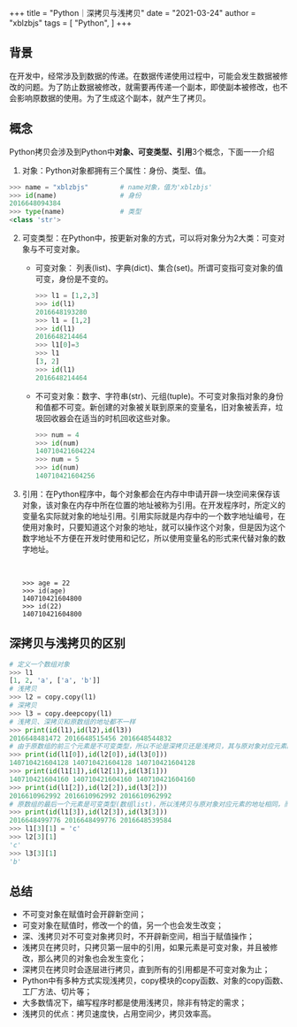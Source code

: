 +++
title = "Python｜深拷贝与浅拷贝"
date = "2021-03-24"
author = "xblzbjs"
tags = [
  "Python",
]
+++



## 背景

在开发中，经常涉及到数据的传递。在数据传递使用过程中，可能会发生数据被修改的问题。为了防止数据被修改，就需要再传递一个副本，即使副本被修改，也不会影响原数据的使用。为了生成这个副本，就产生了拷贝。

## 概念

Python拷贝会涉及到Python中**对象、可变类型、引用**3个概念，下面一一介绍

1. 对象：Python对象都拥有三个属性：身份、类型、值。

```python
>>> name = "xblzbjs"		# name对象，值为'xblzbjs'
>>> id(name)				# 身份
2016648094384
>>> type(name)				# 类型
<class 'str'>
```

2. 可变类型：在Python中，按更新对象的方式，可以将对象分为2大类：可变对象与不可变对象。

   - 可变对象： 列表(list)、字典(dict)、集合(set)。所谓可变指可变对象的值可变，身份是不变的。

     ```python
     >>> l1 = [1,2,3]
     >>> id(l1)
     2016648193280
     >>> l1 = [1,2]
     >>> id(l1)
     2016648214464
     >>> l1[0]=3
     >>> l1
     [3, 2]
     >>> id(l1)
     2016648214464
     ```

   - 不可变对象：数字、字符串(str)、元组(tuple)。不可变对象指对象的身份和值都不可变。新创建的对象被关联到原来的变量名，旧对象被丢弃，垃圾回收器会在适当的时机回收这些对象。

     ```python
     >>> num = 4
     >>> id(num)
     140710421604224
     >>> num = 5
     >>> id(num)
     140710421604256
     ```

3. 引用：在Python程序中，每个对象都会在内存中申请开辟一块空间来保存该对象，该对象在内存中所在位置的地址被称为引用。在开发程序时，所定义的变量名实际就对象的地址引用。引用实际就是内存中的一个数字地址编号，在使用对象时，只要知道这个对象的地址，就可以操作这个对象，但是因为这个数字地址不方便在开发时使用和记忆，所以使用变量名的形式来代替对象的数字地址。

   ​	

   ```shell
   >>> age = 22
   >>> id(age)
   140710421604800
   >>> id(22)
   140710421604800
   ```

## 深拷贝与浅拷贝的区别

```python
# 定义一个数组对象
>>> l1								
[1, 2, 'a', ['a', 'b']]
# 浅拷贝
>>> l2 = copy.copy(l1)		
# 深拷贝
>>> l3 = copy.deepcopy(l1)				
# 浅拷贝、深拷贝和原数组的地址都不一样
>>> print(id(l1),id(l2),id(l3))			
2016648481472 2016648515456 2016648544832	
# 由于原数组的前三个元素是不可变类型，所以不论是深拷贝还是浅拷贝，其与原对象对应元素的地址都是相同的
>>> print(id(l1[0]),id(l2[0]),id(l3[0]))
140710421604128 140710421604128 140710421604128 
>>> print(id(l1[1]),id(l2[1]),id(l3[1]))	   
140710421604160 140710421604160 140710421604160	 
>>> print(id(l1[2]),id(l2[2]),id(l3[2]))
2016610962992 2016610962992 2016610962992
# 原数组的最后一个元素是可变类型(数组list)，所以浅拷贝与原对象对应元素的地址相同，而深拷贝会重新开辟空间。
>>> print(id(l1[3]),id(l2[3]),id(l3[3]))
2016648499776 2016648499776 2016648539584
>>> l1[3][1] = 'c'
>>> l2[3][1]
'c'
>>> l3[3][1]
'b'
```

## 总结

- 不可变对象在赋值时会开辟新空间；
- 可变对象在赋值时，修改一个的值，另一个也会发生改变；
- 深、浅拷贝对不可变对象拷贝时，不开辟新空间，相当于赋值操作；
- 浅拷贝在拷贝时，只拷贝第一层中的引用，如果元素是可变对象，并且被修改，那么拷贝的对象也会发生变化；
- 深拷贝在拷贝时会逐层进行拷贝，直到所有的引用都是不可变对象为止；
- Python中有多种方式实现浅拷贝，copy模块的copy函数、对象的copy函数、工厂方法、切片等；
- 大多数情况下，编写程序时都是使用浅拷贝，除非有特定的需求；
- 浅拷贝的优点：拷贝速度快，占用空间少，拷贝效率高。